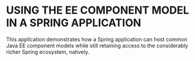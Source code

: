 # USING THE EE COMPONENT MODEL IN A SPRING APPLICATION

This application demonstrates how a Spring application can host common Java EE component models while still retaining access to the considerably richer Spring ecosystem, natively.
